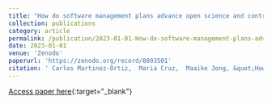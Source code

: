```yaml
---
title: "How do software management plans advance open science and contribute to research quality?"
collection: publications
category: article
permalink: /publication/2023-01-01-How-do-software-management-plans-advance-open-science-and-contribute-to-research-quality
date: 2023-01-01
venue: 'Zenodo'
paperurl: 'https://zenodo.org/record/8093501'
citation: ' Carlos Martinez-Ortiz,  Maria Cruz,  Maaike Jong, &quot;How do software management plans advance open science and contribute to research quality?.&quot; Zenodo, 2023.'
---
```

[Access paper here](https://zenodo.org/record/8093501){:target="_blank"}
